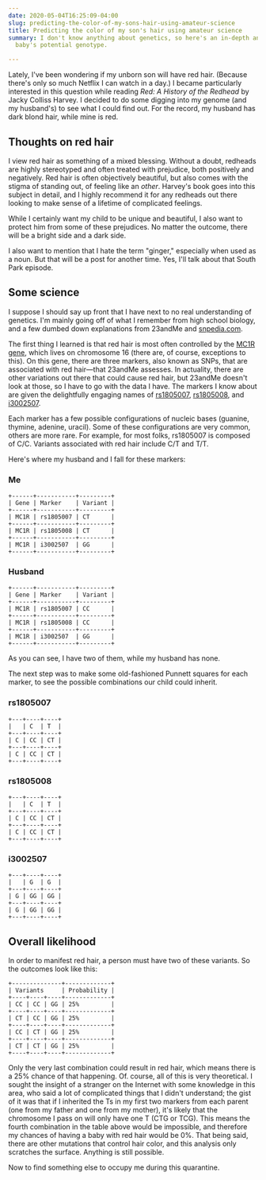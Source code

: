 ```yaml
---
date: 2020-05-04T16:25:09-04:00
slug: predicting-the-color-of-my-sons-hair-using-amateur-science
title: Predicting the color of my son's hair using amateur science
summary: I don't know anything about genetics, so here's an in-depth analysis of my
  baby's potential genotype.

---
```

Lately, I've been wondering if my unborn son will have red hair. (Because there's only so much Netflix I can watch in a day.) I became particularly interested in this question while reading _Red: A History of the Redhead_ by Jacky Colliss Harvey. I decided to do some digging into my genome (and my husband's) to see what I could find out. For the record, my husband has dark blond hair, while mine is red.

## Thoughts on red hair

I view red hair as something of a mixed blessing. Without a doubt, redheads are highly stereotyped and often treated with prejudice, both positively and negatively. Red hair is often objectively beautiful, but also comes with the stigma of standing out, of feeling like an _other_. Harvey's book goes into this subject in detail, and I highly recommend it for any redheads out there looking to make sense of a lifetime of complicated feelings.

While I certainly want my child to be unique and beautiful, I also want to protect him from some of these prejudices. No matter the outcome, there will be a bright side and a dark side.

I also want to mention that I hate the term "ginger," especially when used as a noun. But that will be a post for another time. Yes, I'll talk about that South Park episode.

## Some science

I suppose I should say up front that I have next to no real understanding of genetics. I'm mainly going off of what I remember from high school biology, and a few dumbed down explanations from 23andMe and [snpedia.com](https://www.snpedia.com/index.php/Redheads).

The first thing I learned is that red hair is most often controlled by the [MC1R gene](https://en.wikipedia.org/wiki/Melanocortin_1_receptor), which lives on chromosome 16 (there are, of course, exceptions to this). On this gene, there are three markers, also known as SNPs, that are associated with red hair—that 23andMe assesses. In actuality, there are other variations out there that could cause red hair, but 23andMe doesn't look at those, so I have to go with the data I have. The markers I know about are given the delightfully engaging names of [rs1805007](https://www.snpedia.com/index.php/Rs1805007), [rs1805008](https://www.snpedia.com/index.php/Rs1805008), and [i3002507](https://www.snpedia.com/index.php/Rs1805009).

Each marker has a few possible configurations of nucleic bases (guanine, thymine, adenine, uracil). Some of these configurations are very common, others are more rare. For example, for most folks, rs1805007 is composed of C/C. Variants associated with red hair include C/T and T/T.

Here's where my husband and I fall for these markers:

### Me

    +------+-----------+---------+
    | Gene | Marker    | Variant |
    +------+-----------+---------+
    | MC1R | rs1805007 | CT      |
    +------+-----------+---------+
    | MC1R | rs1805008 | CT      |
    +------+-----------+---------+
    | MC1R | i3002507  | GG      |
    +------+-----------+---------+

### Husband

    +------+-----------+---------+
    | Gene | Marker    | Variant |
    +------+-----------+---------+
    | MC1R | rs1805007 | CC      |
    +------+-----------+---------+
    | MC1R | rs1805008 | CC      |
    +------+-----------+---------+
    | MC1R | i3002507  | GG      |
    +------+-----------+---------+

As you can see, I have two of them, while my husband has none.

The next step was to make some old-fashioned Punnett squares for each marker, to see the possible combinations our child could inherit.

### rs1805007

    +---+----+----+
    |   | C  | T  |
    +---+----+----+
    | C | CC | CT |
    +---+----+----+
    | C | CC | CT |
    +---+----+----+

### rs1805008

    +---+----+----+
    |   | C  | T  |
    +---+----+----+
    | C | CC | CT |
    +---+----+----+
    | C | CC | CT |
    +---+----+----+

### i3002507

    +---+----+----+
    |   | G  | G  |
    +---+----+----+
    | G | GG | GG |
    +---+----+----+
    | G | GG | GG |
    +---+----+----+

## Overall likelihood

In order to manifest red hair, a person must have two of these variants. So the outcomes look like this:

    +--------------+-------------+
    | Variants     | Probability |
    +----+----+----+-------------+
    | CC | CC | GG | 25%         |
    +----+----+----+-------------+
    | CT | CC | GG | 25%         |
    +----+----+----+-------------+
    | CC | CT | GG | 25%         |
    +----+----+----+-------------+
    | CT | CT | GG | 25%         |
    +----+----+----+-------------+

Only the very last combination could result in red hair, which means there is a 25% chance of that happening. Of. course, all of this is very theoretical. I sought the insight of a stranger on the Internet with some knowledge in this area, who said a lot of complicated things that I didn't understand; the gist of it was that if I inherited the Ts in my first two markers from each parent (one from my father and one from my mother), it's likely that the chromosome I pass on will only have one T (CTG or TCG). This means the fourth combination in the table above would be impossible, and therefore my chances of having a baby with red hair would be 0%. That being said, there are other mutations that control hair color, and this analysis only scratches the surface. Anything is still possible.

Now to find something else to occupy me during this quarantine.
